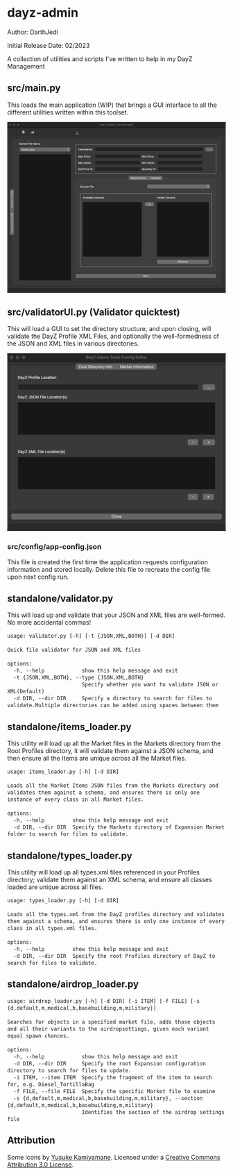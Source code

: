 # dayz-admin
Author: 
    DarthJedi

Initial Release Date: 
    02/2023

A collection of utilities and scripts I've written to help in my DayZ Management
## src/main.py

This loads the main application (WIP) that brings a GUI interface to all the different utilities written within this toolset.

![image_mainUI.jpg](src%2Fconfig%2Fresources%2Fimage_mainUI.jpg)

## src/validatorUI.py (Validator quicktest)

This will load a GUI to set the directory structure, and upon closing, will validate the DayZ Profile XML Files, and optionally the well-formedness of the JSON and XML files in various directories.

![image_configUI.jpg](src%2Fconfig%2Fresources%2Fimage_configUI.jpg)

### src/config/app-config.json

This file is created the first time the application requests configuration information and stored locally.  Delete this file to recreate the config file upon next config run.

## standalone/validator.py

This will load up and validate that your JSON and XML files are well-formed.  No more accidental commas!  

```
usage: validator.py [-h] [-t {JSON,XML,BOTH}] [-d DIR]

Quick file validator for JSON and XML files

options:
  -h, --help            show this help message and exit
  -t {JSON,XML,BOTH}, --type {JSON,XML,BOTH}
                        Specify whether you want to validate JSON or XML(Default)
  -d DIR, --dir DIR     Specify a directory to search for files to validate.Multiple directories can be added using spaces between them
```
## standalone/items_loader.py

This utility will load up all the Market files in the Markets directory from the Root Profiles directory, it will validate them against a JSON schema, and then ensure all the Items are unique across all the Market files.

```
usage: items_loader.py [-h] [-d DIR]

Loads all the Market Items JSON files from the Markets directory and validates them against a schema, and ensures there is only one instance of every class in all Market files.

options:
  -h, --help         show this help message and exit
  -d DIR, --dir DIR  Specify the Markets directory of Expansion Market folder to search for files to validate.

```
## standalone/types_loader.py

This utility will load up all types.xml files referenced in your Profiles directory; validate them against an XML schema, and ensure all classes loaded are unique across all files.

```
usage: types_loader.py [-h] [-d DIR]

Loads all the types.xml from the DayZ profiles directory and validates them against a schema, and ensures there is only one instance of every class in all types.xml files.

options:
  -h, --help         show this help message and exit
  -d DIR, --dir DIR  Specify the root Profiles directory of DayZ to search for files to validate.
```

## standalone/airdrop_loader.py

```
usage: airdrop_loader.py [-h] [-d DIR] [-i ITEM] [-f FILE] [-s {d,default,m,medical,b,basebuilding,m,military}]

Searches for objects in a specified market file, adds those objects and all their variants to the airdropsettings, given each variant equal spawn chances.

options:
  -h, --help            show this help message and exit
  -d DIR, --dir DIR     Specify the root Expansion configuration directory to search for files to update.
  -i ITEM, --item ITEM  Specify the fragment of the item to search for, e.g. Diesel_TortillaBag
  -f FILE, --file FILE  Specify the specific Market file to examine
  -s {d,default,m,medical,b,basebuilding,m,military}, --section {d,default,m,medical,b,basebuilding,m,military}
                        Identifies the section of the airdrop settings file

```

## Attribution

Some icons by [Yusuke Kamiyamane](http://p.yusukekamiyamane.com/). Licensed under a [Creative Commons Attribution 3.0 License](http://creativecommons.org/licenses/by/3.0/).
